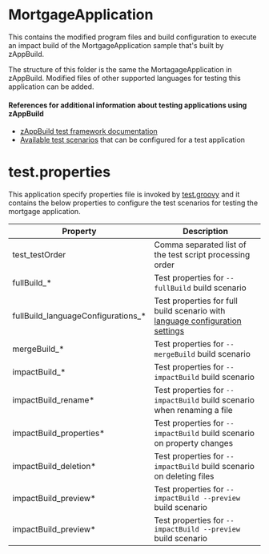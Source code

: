 # MortgageApplication
This contains the modified program files and build configuration to execute an impact build of the MortgageApplication sample that's built by zAppBuild. 

The structure of this folder is the same the MortagageApplication in zAppBuild. Modified files of other supported languages for testing this application can be added.

#### References for additional information about testing applications using zAppBuild
- [zAppBuild test framework documentation](/test/README.md) 
- [Available test scenarios](/test/testScripts/README.md) that can be configured for a test application

# test.properties
This application specify properties file is invoked by [test.groovy](/test/test.groovy) and it contains the below properties to configure the test scenarios for testing the mortgage application.

Property | Description
--- | ---
test_testOrder | Comma separated list of the test script processing order
fullBuild_* | Test properties for `--fullBuild` build scenario
fullBuild_languageConfigurations_* | Test properties for full build scenario with [language configuration settings](/docs/FilePropertyManagement.md) 
mergeBuild_* | Test properties for `--mergeBuild` build scenario
impactBuild_* | Test properties for `--impactBuild` build scenario
impactBuild_rename* | Test properties for `--impactBuild` build scenario when renaming a file
impactBuild_properties* | Test properties for `--impactBuild` build scenario on property changes
impactBuild_deletion* | Test properties for `--impactBuild` build scenario on deleting files
impactBuild_preview* | Test properties for `--impactBuild --preview` build scenario
impactBuild_preview* | Test properties for `--impactBuild --preview` build scenario



